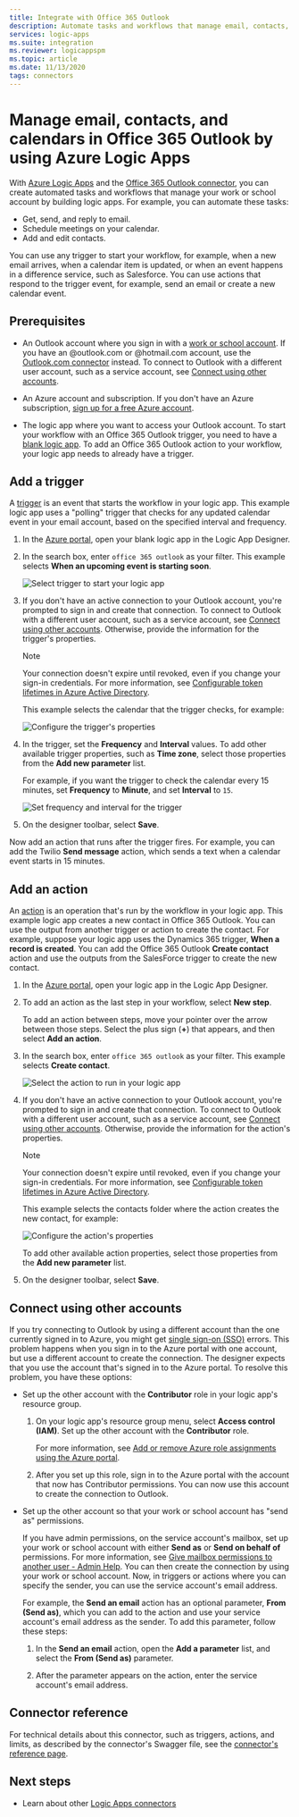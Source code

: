 ```yaml
---
title: Integrate with Office 365 Outlook
description: Automate tasks and workflows that manage email, contacts, and calendars in Office 365 Outlook by using Azure Logic Apps
services: logic-apps
ms.suite: integration
ms.reviewer: logicappspm
ms.topic: article
ms.date: 11/13/2020
tags: connectors
---
```


# Manage email, contacts, and calendars in Office 365 Outlook by using Azure Logic Apps

With [Azure Logic Apps](../logic-apps/logic-apps-overview.md) and the [Office 365 Outlook connector](/connectors/office365connector/), you can create automated tasks and workflows that manage your work or school account by building logic apps. For example, you can automate these tasks:

* Get, send, and reply to email.
* Schedule meetings on your calendar.
* Add and edit contacts.

You can use any trigger to start your workflow, for example, when a new email arrives, when a calendar item is updated, or when an event happens in a difference service, such as Salesforce. You can use actions that respond to the trigger event, for example, send an email or create a new calendar event.

## Prerequisites

* An Outlook account where you sign in with a [work or school account](https://www.office.com/). If you have an @outlook.com or @hotmail.com account, use the [Outlook.com connector](../connectors/connectors-create-api-outlook.md) instead. To connect to Outlook with a different user account, such as a service account, see [Connect using other accounts](#connect-using-other-accounts).

* An Azure account and subscription. If you don't have an Azure subscription, [sign up for a free Azure account](https://azure.microsoft.com/free/?WT.mc_id=A261C142F).

* The logic app where you want to access your Outlook account. To start your workflow with an Office 365 Outlook trigger, you need to have a [blank logic app](../logic-apps/quickstart-create-first-logic-app-workflow.md). To add an Office 365 Outlook action to your workflow, your logic app needs to already have a trigger.

## Add a trigger

A [trigger](../logic-apps/logic-apps-overview.md#logic-app-concepts) is an event that starts the workflow in your logic app. This example logic app uses a "polling" trigger that checks for any updated calendar event in your email account, based on the specified interval and frequency.

1. In the [Azure portal](https://portal.azure.com), open your blank logic app in the Logic App Designer.

1. In the search box, enter `office 365 outlook` as your filter. This example selects **When an upcoming event is starting soon**.
   
   ![Select trigger to start your logic app](./media/connectors-create-api-office365-outlook/office365-trigger.png)

1. If you don't have an active connection to your Outlook account, you're prompted to sign in and create that connection. To connect to Outlook with a different user account, such as a service account, see [Connect using other accounts](#connect-using-other-accounts). Otherwise, provide the information for the trigger's properties.

   > [!NOTE]
   > Your connection doesn't expire until revoked, even if you change your sign-in credentials. 
   > For more information, see [Configurable token lifetimes in Azure Active Directory](../active-directory/develop/active-directory-configurable-token-lifetimes.md).

   This example selects the calendar that the trigger checks, for example:

   ![Configure the trigger's properties](./media/connectors-create-api-office365-outlook/select-calendar.png)

1. In the trigger, set the **Frequency** and **Interval** values. To add other available trigger properties, such as **Time zone**, select those properties from the **Add new parameter** list.

   For example, if you want the trigger to check the calendar every 15 minutes, set **Frequency** to **Minute**, and set **Interval** to `15`. 

   ![Set frequency and interval for the trigger](./media/connectors-create-api-office365-outlook/calendar-settings.png)

1. On the designer toolbar, select **Save**.

Now add an action that runs after the trigger fires. For example, you can add the Twilio **Send message** action, which sends a text when a calendar event starts in 15 minutes.

## Add an action

An [action](../logic-apps/logic-apps-overview.md#logic-app-concepts) is an operation that's run by the workflow in your logic app. This example logic app creates a new contact in Office 365 Outlook. You can use the output from another trigger or action to create the contact. For example, suppose your logic app uses the Dynamics 365 trigger, **When a record is created**. You can add the Office 365 Outlook **Create contact** action and use the outputs from the SalesForce trigger to create the new contact.

1. In the [Azure portal](https://portal.azure.com), open your logic app in the Logic App Designer.

1. To add an action as the last step in your workflow, select **New step**. 

   To add an action between steps, move your pointer over the arrow between those steps. Select the plus sign (**+**) that appears, and then select **Add an action**.

1. In the search box, enter `office 365 outlook` as your filter. This example selects **Create contact**.

   ![Select the action to run in your logic app](./media/connectors-create-api-office365-outlook/office365-actions.png) 

1. If you don't have an active connection to your Outlook account, you're prompted to sign in and create that connection. To connect to Outlook with a different user account, such as a service account, see [Connect using other accounts](#connect-using-other-accounts). Otherwise, provide the information for the action's properties.

   > [!NOTE]
   > Your connection doesn't expire until revoked, even if you change your sign-in credentials. 
   > For more information, see [Configurable token lifetimes in Azure Active Directory](../active-directory/develop/active-directory-configurable-token-lifetimes.md).

   This example selects the contacts folder where the action creates the new contact, for example:

   ![Configure the action's properties](./media/connectors-create-api-office365-outlook/select-contacts-folder.png)

   To add other available action properties, select those properties from the **Add new parameter** list.

1. On the designer toolbar, select **Save**.

<a name="connect-using-other-accounts"></a>

## Connect using other accounts

If you try connecting to Outlook by using a different account than the one currently signed in to Azure, you might get [single sign-on (SSO)](../active-directory/manage-apps/what-is-single-sign-on.md) errors. This problem happens when you sign in to the Azure portal with one account, but use a different account to create the connection. The designer expects that you use the account that's signed in to the Azure portal. To resolve this problem, you have these options:

* Set up the other account with the **Contributor** role in your logic app's resource group.

  1. On your logic app's resource group menu, select **Access control (IAM)**. Set up the other account with the **Contributor** role. 
  
     For more information, see [Add or remove Azure role assignments using the Azure portal](../role-based-access-control/role-assignments-portal.md).

  1. After you set up this role, sign in to the Azure portal with the account that now has Contributor permissions. You can now use this account to create the connection to Outlook.

* Set up the other account so that your work or school account has "send as" permissions.

   If you have admin permissions, on the service account's mailbox, set up your work or school account with either **Send as** or **Send on behalf of** permissions. For more information, see [Give mailbox permissions to another user - Admin Help](/microsoft-365/admin/add-users/give-mailbox-permissions-to-another-user). You can then create the connection by using your work or school account. Now, in triggers or actions where you can specify the sender, you can use the service account's email address.

   For example, the **Send an email** action has an optional parameter, **From (Send as)**, which you can add to the action and use your service account's email address as the sender. To add this parameter, follow these steps:

   1. In the **Send an email** action, open the **Add a parameter** list, and select the **From (Send as)** parameter.

   1. After the parameter appears on the action, enter the service account's email address.

## Connector reference

For technical details about this connector, such as triggers, actions, and limits, as described by the connector's Swagger file, see the [connector's reference page](/connectors/office365/). 

## Next steps

* Learn about other [Logic Apps connectors](../connectors/apis-list.md)
